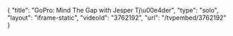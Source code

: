 {
    "title": "GoPro: Mind The Gap with Jesper Tj\u00e4der",
    "type": "solo",
    "layout": "iframe-static",
    "videoId": "3762192",
    "url": "\/tvpembed\/3762192"
}